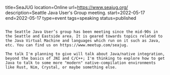 title=SeaJUG
location=Online
url=https://www.seajug.org/
description=Seattle Java User's Group meeting.
start=2022-05-17
end=2022-05-17
type=event
tags=speaking
status=published
~~~~~~

The Seattle Java User’s group has been meeting since the mid-90s in the Seattle and Eastside area. It is geared towards topics related to the Java Virtual Machine and languages which run on it such as Java, etc. You can find us on https://www.meetup.com/seajug.

The talk I'm planning to give will talk about Java/native integration, beyond the basics of JNI and C/C++; I'm thinking to explore how to get Java to talk to some more "modern" native-compilation environments like Rust, Nim, Crystal, or maybe something else.
